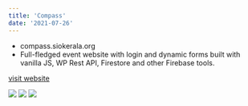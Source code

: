 ```yaml
---
title: 'Compass'
date: '2021-07-26'
---
```


-   compass.siokerala.org
-   Full-fledged event website with login and dynamic forms built with vanilla JS, WP Rest API, Firestore and other Firebase tools.

[visit website](https://compass.siokerala.org)

<img src="/images/posts-images/compass-screen1.png">
<img src="/images/posts-images/compass-screen2.png">
<img src="/images/posts-images/compass-screen3.png">
